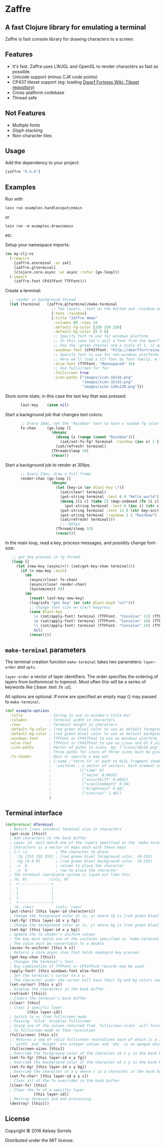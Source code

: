 # Zaffre

## A fast Clojure library for emulating a terminal

Zaffre is fast console library for drawing characters to a screen.

## Features
  * It's fast. Zaffre uses LWJGL and OpenGL to render characters as fast as possible.
  * Unicode support (minus CJK code points)
  * CP437 tileset support (eg: loading [Dwarf Fortress Wiki: Tileset repository](http://dwarffortresswiki.org/index.php/Tileset_repository))
  * Cross-platform codebase
  * Thread safe

## Not Features
  * Multiple fonts
  * Glyph stacking
  * Non-character tiles

## Usage

Add the dependency to your project:

```clojure
[zaffre "0.4.0"]
```

## Examples

Run with

`lein run examples.handleinputinmain`

or

`lein run -m examples.drawinmain`

etc.

Setup your namespace imports:

```clojure
(ns my-clj-ns
  (:require
    [zaffre.aterminal :as zat]
    [zaffre.glterminal]
    [clojure.core.async :as async :refer [go-loop]])
  (:import
    (zaffre.font CP437Font TTFFont)))
```

Create a terminal:

```clojure
  ;; render in background thread
  (let [terminal   (zaffre.glterminal/make-terminal
                     ;; Two layers, :text on the bottom and :rainbow on top
                     [:text :rainbow]
                     {:title "Zaffre demo"
                      :columns 80 :rows 24
                      :default-fg-color [250 250 250]
                      :default-bg-color [5 5 8]
                      ;; Specify font to use for windows platform
                      ;; In this case let's pull a font from the dwarf fortress tileset repository
                      ;; Use the :green channel and a scale of 1. (2 would, for example, be twice as large)
                      :windows-font (CP437Font. "http://dwarffortresswiki.org/images/b/be/Pastiche_8x8.png" :green 1)
                      ;; Specify font to use for non-windows platforms
                      ;; Here we'll load a ttf font by font-family. A font name or even a filesystem path can be used too
                      :else-font (TTFFont. "Monospaced" 16)
                      ;; Use fullscreen for fun
                      :fullscreen true
                      :icon-paths ["images/icon-16x16.png"
                                   "images/icon-32x32.png"
                                   "images/icon-128x128.png"]})
```

Store some state, in this case the last key that was pressed:

```clojure
       last-key    (atom nil)
```

Start a background job that changes text colors:

```clojure
       ;; Every 10ms, set the "Rainbow" text to have a random fg color
       fx-chan     (go-loop []
                     (dosync
                       (doseq [x (range (count "Rainbow"))]
                         (zat/set-fx-fg! terminal :rainbow (inc x) 1 [128 (rand 255) (rand 255)])))
                       (zat/refresh! terminal)
                     (Thread/sleep 10)
                     (recur))
```

Start a background job to render at 30fps:

```clojure
       ;; Every 33ms, draw a full frame
       render-chan (go-loop []
                     (dosync
                       (let [key-in (or @last-key \?)]
                         (zat/clear! terminal)
                         (put-string terminal :text 0 0 "Hello world")
                         (doseq [[i c] (take 23 (map-indexed (fn [i c] [i (char c)]) (range (int \a) (int \z))))]
                           (put-string terminal :text 0 (inc i) (str c) [128 (* 10 i) 0] [0 0 50]))
                         (put-string terminal :text 12 0 (str key-in))
                         (put-string terminal :rainbow 1 1 "Rainbow")
                         (zat/refresh! terminal)))
                         ;; ~30fps
                       (Thread/sleep 33)
                       (recur))]
```

In the main loop, read a key, process messages, and possibly change font-size:

```clojure
   ;; get key presses in fg thread
   (loop []
     (let [new-key (async/<!! (zat/get-key-chan terminal))]
       (if (= new-key :exit)
         (do
           (async/close! fx-chan)
           (async/close! render-chan)
           (System/exit 0))
         (do
           (reset! last-key new-key)
           (log/info "got key" (or (str @last-key) "nil")))
           ;; change font size on s/m/l keypress
           (case @last-key
             \s (zat/apply-font! terminal (TTFFont. "Consolas" 12) (TTFFont. "Monospaced" 12))
             \m (zat/apply-font! terminal (TTFFont. "Consolas" 18) (TTFFont. "Monospaced" 18))
             \l (zat/apply-font! terminal (TTFFont. "Consolas" 24) (TTFFont. "Monospaced" 24))
             nil)
           (recur))))
```

## `make-terminal` parameters

The terminal creation function `make-terminal` takes two parameters: `layer-order` and `opts`.

`layer-order` a vector of layer identifiers. The order specifies the ordering of layers from bottommost to topmost.
Most often this will be a series of keywords like [:base :text :fx :ui].

All options are optional. If none are specified an empty map {} may passed to `make-terminal`.
```clojure
(def example-options
  :title            ; String to use in window's title bar
  :columns          ; Terminal width in characters
  :rows             ; Terminal height in characters
  :default-fg-color ; [red green blue] color to use as default foreground color. (0-255)
  :default-bg-color ; [red green blue] color to use as default background color. (0-255)
  :windows-font     ; TTFFont or CP437Font to use on Windows platform. 
  :else-font        ; TTFFont or CP437Font to use on Linux and OS X platforms. 
  :icon-paths       ; Vector of paths to icons. eg: ["icons/16x16.png", "icons/32x32.png", "icons/128x128.png"]
                    ; Three paths for icons of three sizes must be given in this order: 16x16, 32x32, 128x128
  :fx-shader        ; Omit or specify a map wih
                    ; {:name ;"retro.fs" or path to GLSL fragment shader
                    ;  :uniforms ; a vector of vectors. Each element contains a ["name", value] pair like so
                    ;             [["time" 0]
                    ;              ["noise" 0.0016]
                    ;              ["colorShift" 0.0001]
                    ;              ["scanlineDepth" 0.94]
                    ;              ["brightness" 0.68]
                    ;              ["contrast" 2.46]]
                    )
```



## Terminal interface

```clojure
(defprotocol ATerminal
  ; Return [rows columns] terminal size in characters
  (get-size [this])
  ; Add characters to the back buffer
  ; Layer id  must match one of the layers specified in the `make-terminal` `layer-order` parameter
  ; Characters is a vector of maps each with these keys
  ; {:c \a             ; The character to place
  ;  :fg [255 255 255] ; [red green blue] foreground color. (0-255)
  ;  :bg [0 0 0]       ; [red green blue] background color. (0-255)
  ;  :x  0             ; column to place the character
  ;  :y  0             ; row to place the character
  ; The terminal coordinate system is layed out like this
  ; (0, 0)          (cols, 0)
  ;  +---------------+
  ;  |               |
  ;  |               |
  ;  |               |
  ;  +---------------+
  ; (0, rows)          (cols, rows)
  (put-chars! [this layer-id characters])
  ; Change the foreground color at (x, y) where fg is [red green blue] (0-255)
  (set-fg! [this layer-id x y fg])
  ; Change the background color at (x, y) where bg is [red green blue] (0-255)
  (set-bg! [this layer-id x y bg])
  ; Update the fx shader's uniform values
  ; The key must match one of the uniforms specified in `make-terminal`'s options
  ; The value must be convertable to a double
  (assoc-fx-uniform! [this k v])
  ; Returns a core.async chan that holds keyboard key presses
  (get-key-chan [this])
  ; Changes the terminal's font.
  ; Any combination of TTFFont or CP437Font records may be used.
  (apply-font! [this windows-font else-font])
  ; Set the terminal's cursor to x y.
  ; The character under the cursor will have their fg and bg colors swapped.
  (set-cursor! [this x y])
  ; Display the characters in the back buffer
  (refresh! [this])
  ; Clears the terminal's back buffer
  (clear! [this]
  ; Clear a specific layer
          [this layer-id])
  ; Switch to or from fullscreen mode
  ; Passing `false` disables fullscreen
  ; Using one of the values returned from `fullscreen-sizes` will force the terminal to switch
  ; to fullscreen mode at that resolution
  (fullscreen! [this v])
  ;; Returns a seq of valid fullscreen resolutions each of which is a [width height obj]
  ; `width` and `height` are integer values and `obj` is an opaque object used internally
  (fullscreen-sizes [this])
  ; Override the foreground color of the character at x y in the back buffer
  (set-fx-fg! [this layer-id x y fg])
  ; Override the background color of the character at x y in the back buffer
  (set-fx-bg! [this layer-id x y bg])
  ; Override the character at x y where c is a character in the back buffer
  (set-fx-char! [this layer-id x y c])
  ; Clear all of the fx overrides in the back buffer
  (clear-fx! [this]
  ; Clear the fx of a specific layer
             [this layer-id])
  ; Destroy terminal and end processing.
  (destroy! [this]))

```

## License

Copyright © 2016 Kelsey Sorrels

Distributed under the MIT license.
